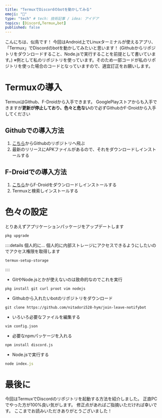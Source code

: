 ```yaml
---
title: "TermuxでDiscordのbotを動かしてみる"
emoji: "🤖"
type: "tech" # tech: 技術記事 / idea: アイデア
topics: [Discord,Termux,bot]
published: false
---
```


こんにちは、似鳥です！
今回はAndroid上でLinuxターミナルが使えるアプリ、「Termux」でDiscordのbotを動かしてみたいと思います！
(Githubからリポジトリをダウンロードすること、Node.jsで実行することを前提として書いています。)
※例として私のリポジトリを使っています。そのため一部コードが私のリポジトリを使った場合のコードとなっていますので、適宜訂正をお願いします。
# Termuxの導入
TermuxはGithub、F-Droidから入手できます。
GooglePlayストアからも入手できますが**更新が停止しており、色々と危ない**ので必ずGithubかF-Droidから入手してください
## Githubでの導入方法
1. [こちら](https://github.com/termux/termux-app)からGithubのリポジトリへ飛ぶ
2. 最新のリリースにAPKファイルがあるので、それをダウンロードしインストールする
## F-Droidでの導入方法
1. [こちら](https://f-droid.org/ja/)からF-Droidをダウンロードしインストールする
2. Termuxと検索しインストールする
# 色々の設定
とりあえずアプリケーションパッケージをアップデートします
```pkg
pkg upgrade
```
::::details 個人的に...
個人的に内部ストレージにアクセスできるようにしたいのでアクセス権限を取得します
```termux
termux-setup-storage
```
::::
- GitやNode.jsとかが使えないのは致命的なのでこれを実行
```pkg
pkg install git curl proot vim nodejs
```
- Githubから入れたいbotのリポジトリをダウンロード
```git
git clone https://github.com/nitadori528-hym/join-leave-notifybot
```
- いろいろ必要なファイルを編集する
```vim
vim config.json
```
- 必要なnpmパッケージを入れる
```npm
npm install discord.js
```
- Node.jsで実行する
```Node.js
node index.js
```
# 最後に
今回はTermuxでDiscordのリポジトリを起動する方法を紹介しました。
正直PCでやった方が100%良い気がします。
修正点があればご指摘いただければ幸いです。
ここまでお読みいただきありがとうございました！